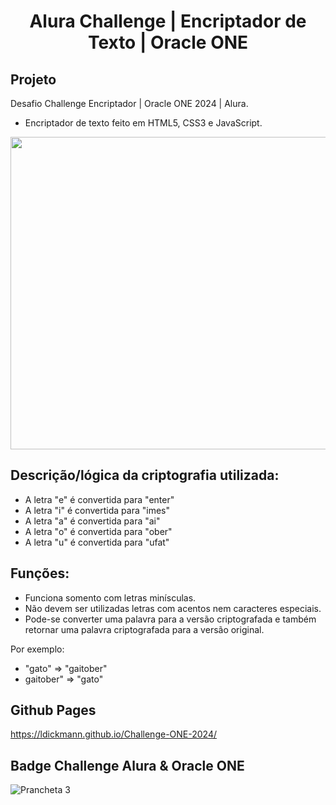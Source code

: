 <h1 align="center">Alura Challenge | Encriptador de Texto | Oracle ONE</h1>


Projeto
---
Desafio Challenge Encriptador | Oracle ONE 2024 | Alura.
- Encriptador de texto feito em HTML5, CSS3 e JavaScript.

<p align="center">
<img width="600" height="500" src="https://github.com/user-attachments/assets/aec858e5-e204-4138-9620-405268aea93c"/>
</p>

Descrição/lógica da criptografia utilizada:
---
- A letra "e" é convertida para "enter"
- A letra "i" é convertida para "imes"
- A letra "a" é convertida para "ai"
- A letra "o" é convertida para "ober"
- A letra "u" é convertida para "ufat"

Funções:
---
- Funciona somento com letras minísculas.
- Não devem ser utilizadas letras com acentos nem caracteres especiais.
- Pode-se converter uma palavra para a versão criptografada e também retornar uma palavra criptografada para a versão original.

Por exemplo:
- "gato" => "gaitober"
- gaitober" => "gato"

Github Pages
---
https://ldickmann.github.io/Challenge-ONE-2024/

Badge Challenge Alura & Oracle ONE
---
![Prancheta 3](https://github.com/user-attachments/assets/be0fe943-38f0-4136-9679-60a7ca4fa2ae)
